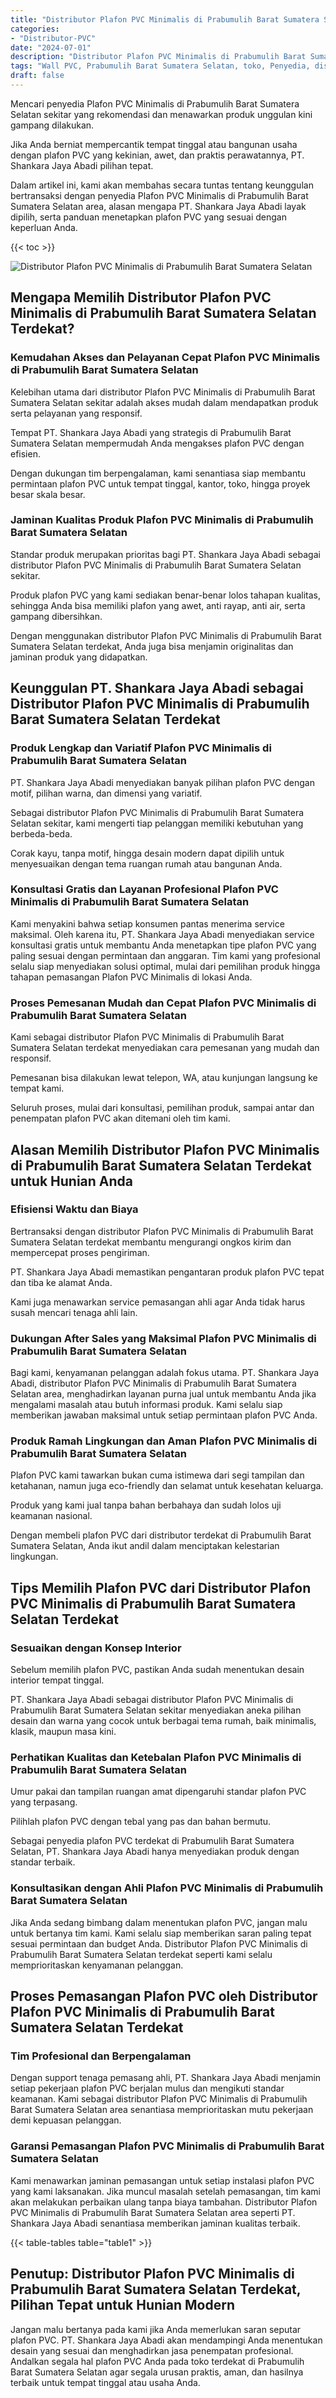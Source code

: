 ```yaml
---
title: "Distributor Plafon PVC Minimalis di Prabumulih Barat Sumatera Selatan"
categories: 
- "Distributor-PVC"
date: "2024-07-01"
description: "Distributor Plafon PVC Minimalis di Prabumulih Barat Sumatera Selatan bagi rumah, kantor, serta toko. Material unggulan, variasi motif, warna menarik, dengan jasa pemasangan ditangani oleh teknisi berpengalaman serta kepastian resmi!|Servis penyediaan Plafon PVC Minimalis di Prabumulih Barat Sumatera Selatan untuk keperluan tempat tinggal, office, atau gerai, dengan produk terbaik dan penempatan oleh teknisi ahli serta kepastian resmi.|Solusi Plafon PVC Minimalis di Prabumulih Barat Sumatera Selatan yang terbukti untuk tempat tinggal, perkantoran, serta ritel, dengan panel berkualitas dan penempatan oleh tim profesional serta jaminan resmi.|Distribusi Plafon PVC Minimalis di Prabumulih Barat Sumatera Selatan untuk hunian, perkantoran, serta ritel, dengan produk berkualitas dan penempatan oleh teknisi berpengalaman, disertai beserta kepastian resmi.}"
tags: "Wall PVC, Prabumulih Barat Sumatera Selatan, toko, Penyedia, distributor"
draft: false
---
```


Mencari penyedia Plafon PVC Minimalis di Prabumulih Barat Sumatera Selatan sekitar yang rekomendasi dan menawarkan produk unggulan kini gampang dilakukan.

Jika Anda berniat mempercantik tempat tinggal atau bangunan usaha dengan plafon PVC yang kekinian, awet, dan praktis perawatannya, PT. Shankara Jaya Abadi pilihan tepat.

Dalam artikel ini, kami akan membahas secara tuntas tentang keunggulan bertransaksi dengan penyedia Plafon PVC Minimalis di Prabumulih Barat Sumatera Selatan area, alasan mengapa PT. Shankara Jaya Abadi layak dipilih, serta panduan menetapkan plafon PVC yang sesuai dengan keperluan Anda.

{{< toc >}}

![Distributor Plafon PVC Minimalis di Prabumulih Barat Sumatera Selatan](/images/Distributor-PVC/Distributor-Plafon-PVC-Minimalis-di-Prabumulih-Barat-Sumatera-Selatan.png)


## Mengapa Memilih Distributor Plafon PVC Minimalis di Prabumulih Barat Sumatera Selatan Terdekat?

### Kemudahan Akses dan Pelayanan Cepat Plafon PVC Minimalis di Prabumulih Barat Sumatera Selatan

Kelebihan utama dari distributor Plafon PVC Minimalis di Prabumulih Barat Sumatera Selatan sekitar adalah akses mudah dalam mendapatkan produk serta pelayanan yang responsif.

Tempat PT. Shankara Jaya Abadi yang strategis di Prabumulih Barat Sumatera Selatan mempermudah Anda mengakses plafon PVC dengan efisien.

Dengan dukungan tim berpengalaman, kami senantiasa siap membantu permintaan plafon PVC untuk tempat tinggal, kantor, toko, hingga proyek besar skala besar.

### Jaminan Kualitas Produk Plafon PVC Minimalis di Prabumulih Barat Sumatera Selatan

Standar produk merupakan prioritas bagi PT. Shankara Jaya Abadi sebagai distributor Plafon PVC Minimalis di Prabumulih Barat Sumatera Selatan sekitar.

Produk plafon PVC yang kami sediakan benar-benar lolos tahapan kualitas, sehingga Anda bisa memiliki plafon yang awet, anti rayap, anti air, serta gampang dibersihkan.

Dengan menggunakan distributor Plafon PVC Minimalis di Prabumulih Barat Sumatera Selatan terdekat, Anda juga bisa menjamin originalitas dan jaminan produk yang didapatkan.

## Keunggulan PT. Shankara Jaya Abadi sebagai Distributor Plafon PVC Minimalis di Prabumulih Barat Sumatera Selatan Terdekat

### Produk Lengkap dan Variatif Plafon PVC Minimalis di Prabumulih Barat Sumatera Selatan

PT. Shankara Jaya Abadi menyediakan banyak pilihan plafon PVC dengan motif, pilihan warna, dan dimensi yang variatif.

Sebagai distributor Plafon PVC Minimalis di Prabumulih Barat Sumatera Selatan sekitar, kami mengerti tiap pelanggan memiliki kebutuhan yang berbeda-beda.

Corak kayu, tanpa motif, hingga desain modern dapat dipilih untuk menyesuaikan dengan tema ruangan rumah atau bangunan Anda.

### Konsultasi Gratis dan Layanan Profesional Plafon PVC Minimalis di Prabumulih Barat Sumatera Selatan

Kami menyakini bahwa setiap konsumen pantas menerima service maksimal. Oleh karena itu, PT. Shankara Jaya Abadi menyediakan service konsultasi gratis untuk membantu Anda menetapkan tipe plafon PVC yang paling sesuai dengan permintaan dan anggaran. Tim kami yang profesional selalu siap menyediakan solusi optimal, mulai dari pemilihan produk hingga tahapan pemasangan Plafon PVC Minimalis di lokasi Anda.

### Proses Pemesanan Mudah dan Cepat Plafon PVC Minimalis di Prabumulih Barat Sumatera Selatan

Kami sebagai distributor Plafon PVC Minimalis di Prabumulih Barat Sumatera Selatan terdekat menyediakan cara pemesanan yang mudah dan responsif.

Pemesanan bisa dilakukan lewat telepon, WA, atau kunjungan langsung ke tempat kami.

Seluruh proses, mulai dari konsultasi, pemilihan produk, sampai antar dan penempatan plafon PVC akan ditemani oleh tim kami.

## Alasan Memilih Distributor Plafon PVC Minimalis di Prabumulih Barat Sumatera Selatan Terdekat untuk Hunian Anda

### Efisiensi Waktu dan Biaya

Bertransaksi dengan distributor Plafon PVC Minimalis di Prabumulih Barat Sumatera Selatan terdekat membantu mengurangi ongkos kirim dan mempercepat proses pengiriman.

PT. Shankara Jaya Abadi memastikan pengantaran produk plafon PVC tepat dan tiba ke alamat Anda.

Kami juga menawarkan service pemasangan ahli agar Anda tidak harus susah mencari tenaga ahli lain.

### Dukungan After Sales yang Maksimal Plafon PVC Minimalis di Prabumulih Barat Sumatera Selatan

Bagi kami, kenyamanan pelanggan adalah fokus utama. PT. Shankara Jaya Abadi, distributor Plafon PVC Minimalis di Prabumulih Barat Sumatera Selatan area, menghadirkan layanan purna jual untuk membantu Anda jika mengalami masalah atau butuh informasi produk. Kami selalu siap memberikan jawaban maksimal untuk setiap permintaan plafon PVC Anda.

### Produk Ramah Lingkungan dan Aman Plafon PVC Minimalis di Prabumulih Barat Sumatera Selatan

Plafon PVC kami tawarkan bukan cuma istimewa dari segi tampilan dan ketahanan, namun juga eco-friendly dan selamat untuk kesehatan keluarga.

Produk yang kami jual tanpa bahan berbahaya dan sudah lolos uji keamanan nasional.

Dengan membeli plafon PVC dari distributor terdekat di Prabumulih Barat Sumatera Selatan, Anda ikut andil dalam menciptakan kelestarian lingkungan.

## Tips Memilih Plafon PVC dari Distributor Plafon PVC Minimalis di Prabumulih Barat Sumatera Selatan Terdekat

### Sesuaikan dengan Konsep Interior

Sebelum memilih plafon PVC, pastikan Anda sudah menentukan desain interior tempat tinggal.

PT. Shankara Jaya Abadi sebagai distributor Plafon PVC Minimalis di Prabumulih Barat Sumatera Selatan sekitar menyediakan aneka pilihan desain dan warna yang cocok untuk berbagai tema rumah, baik minimalis, klasik, maupun masa kini.

### Perhatikan Kualitas dan Ketebalan Plafon PVC Minimalis di Prabumulih Barat Sumatera Selatan

Umur pakai dan tampilan ruangan amat dipengaruhi standar plafon PVC yang terpasang.

Pilihlah plafon PVC dengan tebal yang pas dan bahan bermutu.

Sebagai penyedia plafon PVC terdekat di Prabumulih Barat Sumatera Selatan, PT. Shankara Jaya Abadi hanya menyediakan produk dengan standar terbaik.

### Konsultasikan dengan Ahli Plafon PVC Minimalis di Prabumulih Barat Sumatera Selatan

Jika Anda sedang bimbang dalam menentukan plafon PVC, jangan malu untuk bertanya tim kami. Kami selalu siap memberikan saran paling tepat sesuai permintaan dan budget Anda. Distributor Plafon PVC Minimalis di Prabumulih Barat Sumatera Selatan terdekat seperti kami selalu memprioritaskan kenyamanan pelanggan.

## Proses Pemasangan Plafon PVC oleh Distributor Plafon PVC Minimalis di Prabumulih Barat Sumatera Selatan Terdekat

### Tim Profesional dan Berpengalaman

Dengan support tenaga pemasang ahli, PT. Shankara Jaya Abadi menjamin setiap pekerjaan plafon PVC berjalan mulus dan mengikuti standar keamanan. Kami sebagai distributor Plafon PVC Minimalis di Prabumulih Barat Sumatera Selatan area senantiasa memprioritaskan mutu pekerjaan demi kepuasan pelanggan.

### Garansi Pemasangan Plafon PVC Minimalis di Prabumulih Barat Sumatera Selatan

Kami menawarkan jaminan pemasangan untuk setiap instalasi plafon PVC yang kami laksanakan. Jika muncul masalah setelah pemasangan, tim kami akan melakukan perbaikan ulang tanpa biaya tambahan. Distributor Plafon PVC Minimalis di Prabumulih Barat Sumatera Selatan area seperti PT. Shankara Jaya Abadi senantiasa memberikan jaminan kualitas terbaik.

{{< table-tables table="table1" >}}

## Penutup: Distributor Plafon PVC Minimalis di Prabumulih Barat Sumatera Selatan Terdekat, Pilihan Tepat untuk Hunian Modern

Jangan malu bertanya pada kami jika Anda memerlukan saran seputar plafon PVC. PT. Shankara Jaya Abadi akan mendampingi Anda menentukan desain yang sesuai dan menghadirkan jasa penempatan profesional. Andalkan segala hal plafon PVC Anda pada toko terdekat di Prabumulih Barat Sumatera Selatan agar segala urusan praktis, aman, dan hasilnya terbaik untuk tempat tinggal atau usaha Anda.